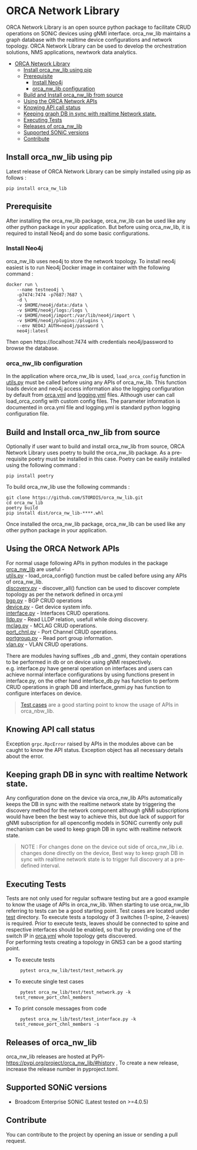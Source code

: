 # ORCA Network Library
ORCA Network Library is an open source python package to facilitate CRUD operations on SONiC devices using gNMI interface. orca_nw_lib maintains a graph database with the realtime device configurations and network topology.
ORCA Network Library can be used to develop the orchestration solutions, NMS applications,  newtwork data analytics.  
- [ORCA Network Library](#orca-network-library)
  - [Install orca\_nw\_lib using pip](#install-orca_nw_lib-using-pip)
  - [Prerequisite](#prerequisite)
    - [Install Neo4j](#install-neo4j)
    - [orca\_nw\_lib configuration](#orca_nw_lib-configuration)
  - [Build and Install orca\_nw\_lib from source](#build-and-install-orca_nw_lib-from-source)
  - [Using the ORCA Network APIs](#using-the-orca-network-apis)
  - [Knowing API call status](#knowing-api-call-status)
  - [Keeping graph DB in sync with realtime Network state.](#keeping-graph-db-in-sync-with-realtime-network-state)
  - [Executing Tests](#executing-tests)
  - [Releases of orca\_nw\_lib](#releases-of-orca_nw_lib)
  - [Supported SONiC versions](#supported-sonic-versions)
  - [Contribute](#contribute)

## Install orca_nw_lib using pip
Latest release of ORCA Network Library can be simply installed using pip as follows :
        
    pip install orca_nw_lib

## Prerequisite
After installing the orca_nw_lib package, orca_nw_lib can be used like any other python package in your application. But before using orca_nw_lib, it is required to install Neo4j and do some basic configurations.
### Install Neo4j
orca_nw_lib uses neo4j to store the network topology. To install neo4j easiest is to run Neo4j Docker image in container with the following command :
        
    docker run \
        --name testneo4j \
        -p7474:7474 -p7687:7687 \
        -d \
        -v $HOME/neo4j/data:/data \
        -v $HOME/neo4j/logs:/logs \
        -v $HOME/neo4j/import:/var/lib/neo4j/import \
        -v $HOME/neo4j/plugins:/plugins \
        --env NEO4J_AUTH=neo4j/password \
        neo4j:latest
Then open https://localhost:7474 with credentials neo4j/password to browse the database.


### orca_nw_lib configuration
In the application where orca_nw_lib is used, `load_orca_config` function in [utils.py](orca_nw_lib/utils.py) must be called before using any APIs of orca_nw_lib. This function loads device and neo4j access information also the logging configuration by default from 
[orca.yml](orca_nw_lib/orca.yml) and [logging.yml](orca_nw_lib/logging.yml) files.
Although user can call load_orca_config with custom config files.
The parameter information is documented in orca.yml file and logging.yml is standard python logging configuration file.

## Build and Install orca_nw_lib from source
Optionally if user want to build and install orca_nw_lib from source, ORCA Network Library uses poetry to build the orca_nw_lib package. As a pre-requisite poetry must be installed in this case. Poetry can be easily installed using the following command :
        
    pip install poetry

To build orca_nw_lib use the following commands :

    git clone https://github.com/STORDIS/orca_nw_lib.git
    cd orca_nw_lib
    poetry build
    pip install dist/orca_nw_lib-****.whl

Once installed the orca_nw_lib package, orca_nw_lib can be used like any other python package in your application.



## Using the ORCA Network APIs
For normal usage following APIs in python modules in the package [orca_nw_lib](orca_nw_lib) are useful -\
[utils.py](orca_nw_lib/utils.py) - load_orca_config() function must be called before using any APIs of orca_nw_lib.\
[discovery.py](orca_nw_lib/discovery.py) - discover_all() function can be used to discover complete topology as per the network defined in orca.yml\
[bgp.py](orca_nw_lib/bgp.py) - BGP CRUD operations\
[device.py](orca_nw_lib/device.py) - Get device system info.\
[interface.py](orca_nw_lib/interface.py) - Interfaces CRUD operations.\
[lldp.py](orca_nw_lib/lldp.py) - Read LLDP relation, usefull while doing discovery.\
[mclag.py](orca_nw_lib/mclag.py) - MCLAG CRUD operations.\
[port_chnl.py](orca_nw_lib/port_chnl.py) - Port Channel CRUD operations.\
[portgroup.py](orca_nw_lib/portgroup.py) - Read port group information.\
[vlan.py](orca_nw_lib/vlan.py) - VLAN CRUD operations.

There are modules having suffixes _db and _gnmi, they contain operations to be performed in db or on device using gNMI respectively.\
e.g. interface.py have general operation on interfaces and users can achieve normal interface configurations by using functions present in interface.py, on the other hand interface_db.py has function to perform CRUD operations in graph DB and interface_gnmi.py has function to configure interfaces on device.
> [Test cases](./test) are a good starting point to know the usage of APIs in orca_nbw_lib.

## Knowing API call status
Exception `grpc.RpcError` raised by APIs in the modules above can be caught to know the API status. Exception object has all necessary details about the error.

## Keeping graph DB in sync with realtime Network state.
Any configuration done on the device via orca_nw_lib APIs automatically keeps the DB in sync with the realtime network state by triggering the discovery method for the network component although gNMI subscriptions would have been the best way to achieve this, but due lack of support for gNMI subscription for all openconfig models in SONiC currently only pull mechanism can be used to keep graph DB in sync with realtime network state. 
> NOTE : For changes done on the device out side of orca_nw_lib i.e. changes done directly on the device, Best way to keep graph DB in sync with realtime network state is to trigger full discovery at a pre-defined interval.

## Executing Tests
Tests are not only used for regular software testing but are a good example to know the usage of APIs in orca_nw_lib. When starting to use orca_nw_lib referring to tests can be a good starting point. Test cases are located under [test](./orca_nw_lib/test) directory. To execute tests a topology of 3 switches (1-spine, 2-leaves) is required. Prior to execute tests, leaves should be connected to spine and respective interfaces should be enabled, so that by providing one of the switch IP in [orca.yml](./orca_nw_lib/orca.yml) whole topology gets discovered.\
For performing tests creating a topology in GNS3 can be a good starting point.

- To execute tests
  
        pytest orca_nw_lib/test/test_network.py

- To execute single test cases 
  
        pytest orca_nw_lib/test/test_network.py -k test_remove_port_chnl_members

- To print console messages from code 
  
        pytest orca_nw_lib/test/test_interface.py -k test_remove_port_chnl_members -s

## Releases of orca_nw_lib
orca_nw_lib releases are hosted at PyPI- https://pypi.org/project/orca_nw_lib/#history ,
To create a new release, increase the release number in pyproject.toml. 

## Supported SONiC versions
- Broadcom Enterprise SONiC (Latest tested on >=4.0.5)

## Contribute
You can contribute to the project by opening an issue or sending a pull request.